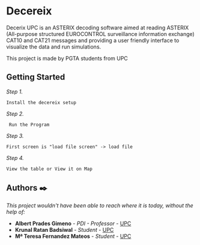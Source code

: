 # Decereix
Decerix UPC is an ASTERIX decoding software aimed at reading ASTERIX (All-purpose structured EUROCONTROL surveillance information exchange) CAT10 and CAT21 messages and providing a user friendly interface to visualize the data and run simulations.

This project is made by PGTA students from UPC

## Getting Started
_Step 1._
```
Install the decereix setup
```
_Step 2._
```
 Run the Program
```
_Step 3._

```
First screen is "load file screen" -> load file
```
_Step 4._

```
View the table or View it on Map 
```
## Authors ✒️

_This project wouldn't have been able to reach where it is today, without the help of:_
* **Albert Prades Gimeno** - *PDI - Professor* - [UPC]()
* **Krunal Ratan Badsiwal** - *Student* - [UPC](linkedin.com/in/krunal-badsiwal)
* **Mª Teresa Fernandez Mateos** - *Student* - [UPC](linkedin.com/in/maite-fernández-a414b710a/)
